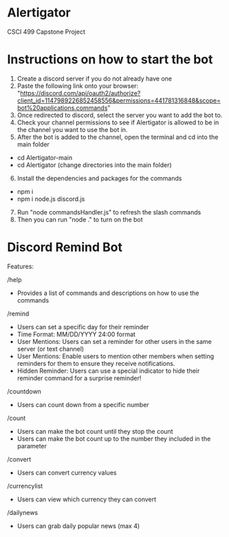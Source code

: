 # Alertigator
CSCI 499 Capstone Project

# Instructions on how to start the bot
1. Create a discord server if you do not already have one
2. Paste the following link onto your browser: "https://discord.com/api/oauth2/authorize?client_id=1147989226852458556&permissions=441781316848&scope=bot%20applications.commands"
3. Once redirected to discord, select the server you want to add the bot to.
4. Check your channel permissions to see if Alertigator is allowed to be in the channel you want to use the bot in. 
5. After the bot is added to the channel, open the terminal and cd into the main folder
-  cd Alertigator-main
-  cd Alertigator (change directories into the main folder)
6. Install the dependencies and packages for the commands
- npm i 
- npm i node.js discord.js
7. Run "node commandsHandler.js" to refresh the slash commands
8. Then you can run "node ." to turn on the bot

# Discord Remind Bot

Features:

/help 
- Provides a list of commands and descriptions on how to use the commands

/remind
- Users can set a specific day for their reminder
- Time Format: MM/DD/YYYY 24:00 format
- User Mentions: Users can set a reminder for other users in the same server (or text channel)
- User Mentions: Enable users to mention other members when setting reminders for them to ensure they receive notifications.
- Hidden Reminder: Users can use a special indicator to hide their reminder command for a surprise reminder!

/countdown
- Users can count down from a specific number

/count 
- Users can make the bot count until they stop the count
- Users can make the bot count up to the number they included in the parameter

/convert
- Users can convert currency values

/currencylist
- Users can view which currency they can convert

/dailynews
- Users can grab daily popular news (max 4) 
